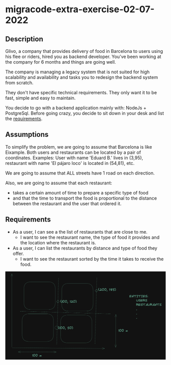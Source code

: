 # migracode-extra-exercise-02-07-2022

## Description

Glivo, a company that provides delivery of food in Barcelona to users using his flee or riders, hired you as backend developer. You've been working at the company for 6 months and things are going well.

The company is managing a legacy system that is not suited for high scalability and availability and tasks you to redesign the backend system from scratch.

They don't have specific technical requirements. They only want it to be fast, simple and easy to maintain.

You decide to go with a backend application mainly with: NodeJs + PostgreSql. Before going crazy, you decide to sit down in your desk and list the [requirements](#requirements).

## Assumptions

To simplify the problem, we are going to assume that Barcelona is like Eixample. Both users and restaurants can be located by a pair of coordinates. Examples: User with name 'Eduard B.' lives in (3,95), restaurant with name 'El pájaro loco' is located in (54,81), etc.

We are going to assume that ALL streets have 1 road on each direction.

Also, we are going to assume that each restaurant:

- takes a certain amount of time to prepare a specific type of food
- and that the time to transport the food is proportional to the distance between the restaurant and the user that ordered it.

## Requirements

- As a user, I can see a the list of restaurants that are close to me.
  - I want to see the restaurant name, the type of food it provides and the location where the restaurant is.
- As a user, I can list the restaurants by distance and type of food they offer.
  - I want to see the restaurant sorted by the time it takes to receive the food.

![diagram.png](images/diagram.png)
